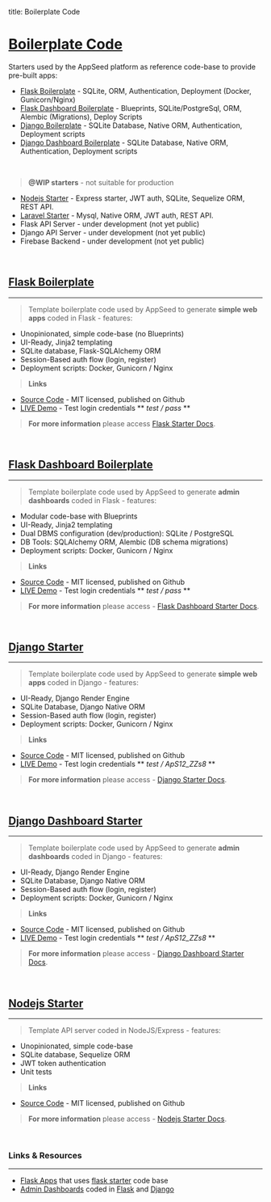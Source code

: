 title: Boilerplate Code

# [Boilerplate Code](http://appseed.us/boilerplate-code/)

Starters used by the AppSeed platform as reference code-base to provide pre-built apps:

- [Flask Boilerplate](/boilerplate-code/flask) - SQLite, ORM, Authentication, Deployment (Docker, Gunicorn/Nginx)
- [Flask Dashboard Boilerplate](/boilerplate-code/flask-dashboard) - Blueprints, SQLite/PostgreSql, ORM, Alembic (Migrations), Deploy Scripts
- [Django Boilerplate](/https://github.com/app-generator/boilerplate-code-django) - SQLite Database, Native ORM, Authentication, Deployment scripts
- [Django Dashboard Boilerplate](https://github.com/app-generator/boilerplate-code-django-dashboard) - SQLite Database, Native ORM, Authentication, Deployment scripts

<br />

> **@WIP starters** - not suitable for production

- [Nodejs Starter](https://github.com/app-generator/nodejs-starter) - Express starter, JWT auth, SQLite, Sequelize ORM, REST API.
- [Laravel Starter](https://github.com/app-generator/laravel-boilerplate) - Mysql, Native ORM, JWT auth, REST API.
- Flask API Server - under development (not yet public)
- Django API Server - under development (not yet public)
- Firebase Backend - under development (not yet public)

<br />

## [Flask Boilerplate](/boilerplate-code/flask)
---

> Template boilerplate code used by AppSeed to generate **simple web apps** coded in Flask - features:

- Unopinionated, simple code-base (no Blueprints)
- UI-Ready, Jinja2 templating
- SQLite database, Flask-SQLAlchemy ORM
- Session-Based auth flow (login, register)
- Deployment scripts: Docker, Gunicorn / Nginx

> **Links**

- [Source Code](https://github.com/app-generator/boilerplate-code-flask) - MIT licensed, published on Github
- [LIVE Demo](https://boilerplate-code-flask.appseed.us/) - Test login credentials ** *test / pass* **

> **For more information** please access [Flask Starter Docs](/boilerplate-code/flask).

<br />

## [Flask Dashboard Boilerplate](/boilerplate-code/flask-dashboard)
---

> Template boilerplate code used by AppSeed to generate **admin dashboards** coded in Flask - features:

- Modular code-base with Blueprints
- UI-Ready, Jinja2 templating
- Dual DBMS configuration (dev/production): SQLite / PostgreSQL
- DB Tools: SQLAlchemy ORM, Alembic (DB schema migrations)
- Deployment scripts: Docker, Gunicorn / Nginx

> **Links**

- [Source Code](https://github.com/app-generator/boilerplate-code-flask-dashboard) - MIT licensed, published on Github
- [LIVE Demo](https://boilerplate-code-flask-dashboard.appseed.us/) - Test login credentials ** *test / pass* **

> **For more information** please access - [Flask Dashboard Starter Docs](/boilerplate-code/flask-dashboard).

<br />

## [Django Starter](https://github.com/app-generator/boilerplate-code-django)
---

> Template boilerplate code used by AppSeed to generate **simple web apps** coded in Django - features:

- UI-Ready, Django Render Engine
- SQLite Database, Django Native ORM
- Session-Based auth flow (login, register)
- Deployment scripts: Docker, Gunicorn / Nginx

> **Links**

- [Source Code](https://github.com/app-generator/boilerplate-code-django) - MIT licensed, published on Github
- [LIVE Demo](https://boilerplate-code-django.appseed.us/) - Test login credentials ** *test / ApS12_ZZs8* **

> **For more information** please access - [Django Starter Docs](https://github.com/app-generator/boilerplate-code-django).

<br />

## [Django Dashboard Starter](https://github.com/app-generator/boilerplate-code-django-dashboard)
---

> Template boilerplate code used by AppSeed to generate **admin dashboards** coded in Django - features:

- UI-Ready, Django Render Engine
- SQLite Database, Django Native ORM
- Session-Based auth flow (login, register)
- Deployment scripts: Docker, Gunicorn / Nginx

> **Links**

- [Source Code](https://github.com/app-generator/boilerplate-code-django-dashboard) - MIT licensed, published on Github
- [LIVE Demo](https://boilerplate-code-django-dashboard.appseed.us/) - Test login credentials ** *test / ApS12_ZZs8* **

> **For more information** please access - [Django Dashboard Starter Docs](https://github.com/app-generator/boilerplate-code-django-dashboard).

<br />

## [Nodejs Starter](https://github.com/app-generator/nodejs-starter)
---

> Template API server coded in NodeJS/Express - features:

- Unopinionated, simple code-base
- SQLite database, Sequelize ORM
- JWT token authentication
- Unit tests

> **Links**

- [Source Code](https://github.com/app-generator/nodejs-starter) - MIT licensed, published on Github

> **For more information** please access - [Nodejs Starter Docs](https://github.com/app-generator/nodejs-starter).

<br />

### **Links** & Resources
---

- [Flask Apps](https://appseed.us/apps/flask-apps) that uses [flask starter](/boilerplate-code/flask) code base
- [Admin Dashboards](https://appseed.us/admin-dashboards) coded in [Flask](https://appseed.us/admin-dashboards/flask) and [Django](https://appseed.us/admin-dashboards/django)

